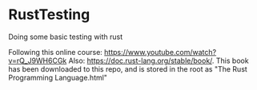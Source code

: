 # RustTesting
Doing some basic testing with rust


Following this online course: https://www.youtube.com/watch?v=rQ_J9WH6CGk
Also: https://doc.rust-lang.org/stable/book/.
    This book has been downloaded to this repo, and is stored in the root as "The Rust Programming Language.html"
